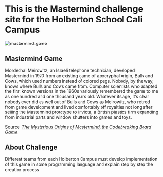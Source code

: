 
# This is the Mastermind challenge site for the Holberton School Cali Campus

![mastermind_game](https://user-images.githubusercontent.com/28455356/93655929-41d07500-f9ec-11ea-97b2-649850ea268a.jpg)

## Mastermind Game

Mordechai Meirowitz, an Israeli telephone technician, developed Mastermind in 1970 from an existing game of apocryphal origin, Bulls and Cows, which used
numbers instead of colored pegs. Nobody, by the way, knows where Bulls and Cows came from. Computer scientists who adapted the first known versions in the
1960s variously remembered the game to me as one hundred and one thousand years old. Whatever its age, it’s clear nobody ever did as well out
of Bulls and Cows as Meirowitz, who retired from game development and lived comfortably off royalties not long after selling the Mastermind prototype to
Invicta, a British plastics firm expanding from industrial parts and window shutters into games and toys.

Source: [_The Mysterious Origins of Mastermind, the Codebreaking Board Game_](https://www.vice.com/en_us/article/884k54/permalink-mastermind-board-game-50th-anniversary-origins-fallout-cybersecurity)

## About Challenge

Different teams from each Holberton Campus must develop implementation of this game in some programming language and explain step by step the creation process
